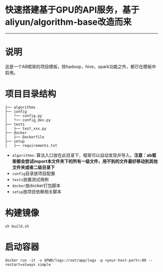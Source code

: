 # 快速搭建基于GPU的API服务，基于aliyun/algorithm-base改造而来
********************************
# 说明
这是一个AB框架的项目模板，除hadoop，hive，spark功能之外，都已在模板中启用。
  
# 项目目录结构
```
├── algorithms
├── config
│   └── config.py
│   └── config_dev.py
├── tests
│   ├── test_xxx.py
├── docker
│   ├── Dockerfile
├── setup
│   ├── requirements.txt
```

- `algorithms`: 算法入口放在此目录下，框架可以自动发现并导入。**注意：ab框架都会尝试import本文件夹下的所有一级文件，用不到的文件最好移动到其他文件夹或者二级目录下**
- `config`目录放项目配置
- `tests`放置测试用例
- `docker`放docker打包脚本
- `setup`放项目依赖相关脚本

# 构建镜像
```
sh build.sh
```

# 启动容器
```
docker run -it -v $PWD/logs:/root/app/logs -p <your-host-port>:80 --restart=always simple
```
